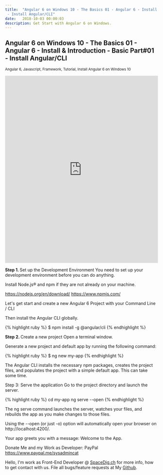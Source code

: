 ```yaml
---
title:  "Angular 6 on Windows 10 - The Basics 01 - Angular 6 - Install & Introduction - Basic Part#01
 - Install Angular/CLI"
date:   2018-10-03 00:00:03
description: Get Start with Angular 6 on Windows.
---
```

<h2 id="this-post-is-the-last-of-a-series-of-posts-in-which-i-write-about-the-observable-type-in-the-first-post-we-went-ahead-writing-an-observable-from-scratch-in-order-to-fully-understand-it-we-then-explored-how-to-create-observables-from-values-arrays-dom-events-and-promises-this-time-well-focus-on-compositions-by-rewriting-some-basic-composition-operators">
Angular 6 on Windows 10 - The Basics 01 - Angular 6 - Install & Introduction - Basic Part#01 - Install Angular/CLI</h2>



<small>Angular 6, Javascript, Framework, Tutorial, Install Angular 6 on Windows 10</small>


<iframe width="100%" height="615" src="https://www.youtube.com/embed/t2d6vWlk378" frameborder="0" allow="autoplay; encrypted-media" allowfullscreen></iframe>

<strong>Step 1. </strong> Set up the Development Environment 
You need to set up your development environment before you can do anything.

Install Node.js® and npm if they are not already on your machine.

<a href="https://nodejs.org/en/download/">https://nodejs.org/en/download/</a>
<a href="https://www.npmjs.com/">https://www.npmjs.com/</a>


Let's get start and create a new Angular 6 Project with your Command Line / CLI


Then install the Angular CLI globally.

{% highlight ruby %}
$ npm install -g @angular/cli
{% endhighlight %}


<strong>Step 2. </strong>Create a new project 
Open a terminal window.

Generate a new project and default app by running the following command:

{% highlight ruby %}
$ ng new my-app
{% endhighlight %}


The Angular CLI installs the necessary npm packages, creates the project files, and populates the project with a simple default app. This can take some time.


Step 3: Serve the application 
Go to the project directory and launch the server.


{% highlight ruby %}
cd my-app
ng serve --open
{% endhighlight %}

The ng serve command launches the server, watches your files, and rebuilds the app as you make changes to those files.

Using the --open (or just -o) option will automatically open your browser on http://localhost:4200/.

Your app greets you with a message: Welcome to the App.



Donate Me and my Work as Developer: PayPal <a href="https://www.paypal.me/sysadmincat">https://www.paypal.me/sysadmincat </a>


 Hello, I'm work as Front-End Developer @ [SpaceDig.ch][spacedig] for more info, how to get contact with us. File all bugs/feature requests at My  [Github][jekyll-gh].

[jekyll-gh]: https://github.com/spaceg
[spacedig]:    http://spacedig.ch
